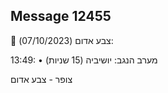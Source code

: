 ## Message 12455

🔴 צבע אדום (07/10/2023):

13:49:
• מערב הנגב: יושיביה (15 שניות)

צופר - צבע אדום

